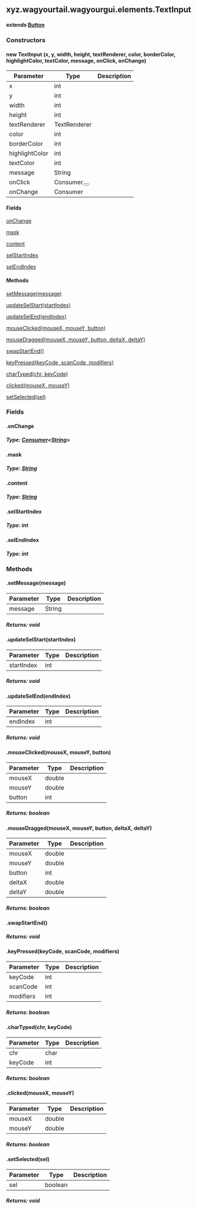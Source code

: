 

xyz.wagyourtail.wagyourgui.elements.TextInput
---------------------------------------------

#### extends [Button](1.9.2/xyz/wagyourtail/wagyourgui/elements/Button.html)

### Constructors

#### new TextInput (x, y, width, height, textRenderer, color, borderColor, highlightColor, textColor, message, onClick, onChange)

| Parameter | Type | Description |
|---|---|---|
| x | int |  |
| y | int |  |
| width | int |  |
| height | int |  |
| textRenderer | TextRenderer |  |
| color | int |  |
| borderColor | int |  |
| highlightColor | int |  |
| textColor | int |  |
| message | String |  |
| onClick | Consumer<Button> |  |
| onChange | Consumer<String> |  |



#### Fields

[onChange](#onChange)


[mask](#mask)


[content](#content)


[selStartIndex](1.9.2/)


[selEndIndex](1.9.2/)



#### Methods

[setMessage(message)](#setMessage-String-)


[updateSelStart(startIndex)](#updateSelStart-int-)


[updateSelEnd(endIndex)](#updateSelEnd-int-)


[mouseClicked(mouseX, mouseY, button)](#mouseClicked-double-double-int-)


[mouseDragged(mouseX, mouseY, button, deltaX, deltaY)](#mouseDragged-double-double-int-double-double-)


[swapStartEnd()](#swapStartEnd-)


[keyPressed(keyCode, scanCode, modifiers)](#keyPressed-int-int-int-)


[charTyped(chr, keyCode)](#charTyped-char-int-)


[clicked(mouseX, mouseY)](#clicked-double-double-)


[setSelected(sel)](#setSelected-boolean-)



### Fields

#### .onChange


##### Type: [Consumer](https://docs.oracle.com/javase/8/docs/api/index.html?java/util/function/Consumer.html)<[String](https://docs.oracle.com/javase/8/docs/api/index.html?java/lang/String.html)>



#### .mask


##### Type: [String](https://docs.oracle.com/javase/8/docs/api/index.html?java/lang/String.html)



#### .content


##### Type: [String](https://docs.oracle.com/javase/8/docs/api/index.html?java/lang/String.html)



#### .selStartIndex


##### Type: int



#### .selEndIndex


##### Type: int



### Methods

#### .setMessage(message)

| Parameter | Type | Description |
|---|---|---|
| message | String |  |

##### Returns: void



#### .updateSelStart(startIndex)

| Parameter | Type | Description |
|---|---|---|
| startIndex | int |  |

##### Returns: void



#### .updateSelEnd(endIndex)

| Parameter | Type | Description |
|---|---|---|
| endIndex | int |  |

##### Returns: void



#### .mouseClicked(mouseX, mouseY, button)

| Parameter | Type | Description |
|---|---|---|
| mouseX | double |  |
| mouseY | double |  |
| button | int |  |

##### Returns: boolean



#### .mouseDragged(mouseX, mouseY, button, deltaX, deltaY)

| Parameter | Type | Description |
|---|---|---|
| mouseX | double |  |
| mouseY | double |  |
| button | int |  |
| deltaX | double |  |
| deltaY | double |  |

##### Returns: boolean



#### .swapStartEnd()


##### Returns: void



#### .keyPressed(keyCode, scanCode, modifiers)

| Parameter | Type | Description |
|---|---|---|
| keyCode | int |  |
| scanCode | int |  |
| modifiers | int |  |

##### Returns: boolean



#### .charTyped(chr, keyCode)

| Parameter | Type | Description |
|---|---|---|
| chr | char |  |
| keyCode | int |  |

##### Returns: boolean



#### .clicked(mouseX, mouseY)

| Parameter | Type | Description |
|---|---|---|
| mouseX | double |  |
| mouseY | double |  |

##### Returns: boolean



#### .setSelected(sel)

| Parameter | Type | Description |
|---|---|---|
| sel | boolean |  |

##### Returns: void




